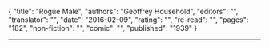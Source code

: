 {
"title": "Rogue Male",
"authors": "Geoffrey Household",
"editors": "",
"translator": "",
"date": "2016-02-09",
"rating": "",
"re-read": "",
"pages": "182",
"non-fiction": "",
"comic": "",
"published": "1939"
}

---

